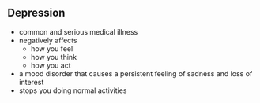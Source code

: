## Depression
- common and serious medical illness
- negatively affects
	- how you feel
	- how you think
	- how you act
- a mood disorder that causes a persistent feeling of sadness and loss of interest
- stops you doing normal activities